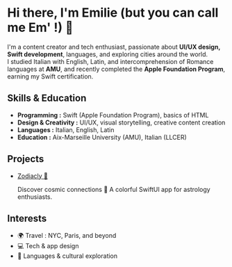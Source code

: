 # Hi there, I'm Emilie (but you can call me Em' !) 👋

I'm a content creator and tech enthusiast, passionate about **UI/UX design, Swift development**, languages, and exploring cities around the world.  
I studied Italian with English, Latin, and intercomprehension of Romance languages at **AMU**, and recently completed the **Apple Foundation Program**, earning my Swift certification.

## Skills & Education
- **Programming :** Swift (Apple Foundation Program), basics of HTML 
- **Design & Creativity :** UI/UX, visual storytelling, creative content creation  
- **Languages :** Italian, English, Latin  
- **Education :** Aix-Marseille University (AMU), Italian (LLCER)

## Projects

- [Zodiacly 🌟](https://github.com/whispem/Zodiacly)
  
  Discover cosmic connections 🌌 A colorful SwiftUI app for astrology enthusiasts.

## Interests
- 🌍 Travel : NYC, Paris, and beyond  
- 💻 Tech & app design  
- 📝 Languages & cultural exploration
